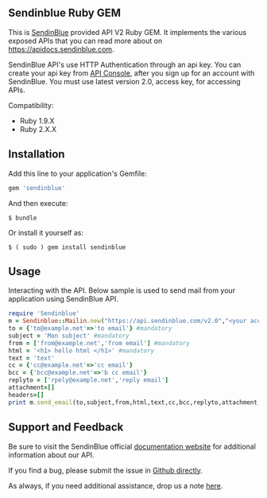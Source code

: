 ## Sendinblue Ruby GEM

This is [SendinBlue](https://www.sendinblue.com) provided API V2 Ruby GEM. It implements the various exposed APIs that you can read more about on https://apidocs.sendinblue.com.

SendinBlue API's use HTTP Authentication through an api key. You can create your api key from [API Console](https://my.sendinblue.com/advanced/apikey), after you sign up for an account with SendinBlue. You must use latest version 2.0, access key, for accessing APIs.

Compatibility:

 - Ruby 1.9.X
 - Ruby 2.X.X

## Installation

Add this line to your application's Gemfile:

```ruby
gem 'sendinblue'
```

And then execute:

    $ bundle

Or install it yourself as:

    $ ( sudo ) gem install sendinblue


## Usage

Interacting with the API.
Below sample is used to send mail from your application using SendinBlue API.

```ruby
require 'Sendinblue'
m = Sendinblue::Mailin.new("https://api.sendinblue.com/v2.0","<your access key>")
to = {'to@example.net'=>'to email'} #mandatory
subject = 'Mon subject' #mandatory
from = ['from@example.net','from email'] #mandatory
html = '<h1> hello html </h1>' #mandatory
text = 'text'
cc = {'cc@example.net'=>'cc email'}
bcc = {'bcc@example.net'=>'b cc email'}
replyto = ['rpely@example.net','reply email']
attachment=[]
headers=[]
print m.send_email(to,subject,from,html,text,cc,bcc,replyto,attachment,headers)
```

## Support and Feedback

Be sure to visit the SendinBlue official [documentation website](https://apidocs.sendinblue.com) for additional information about our API.

If you find a bug, please submit the issue in [Github directly](https://github.com/mailin-api/mailin-api-ruby/issues).

As always, if you need additional assistance, drop us a note [here](https://apidocs.sendinblue.com/support/).